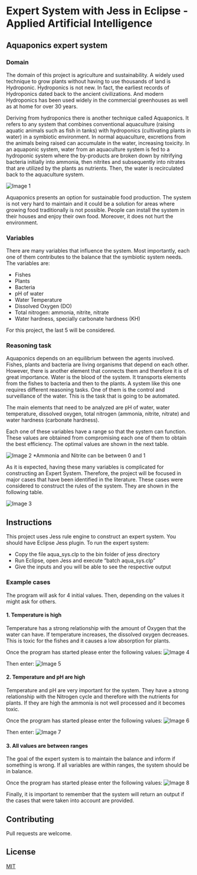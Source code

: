# Expert System with Jess in Eclipse - Applied Artificial Intelligence
## Aquaponics expert system

### Domain

The domain of this project is agriculture and sustainability. A widely used technique to grow plants without having to use thousands of land is Hydroponic. Hydroponics is not new. In fact, the earliest records of Hydroponics dated back to the ancient civilizations. And modern Hydroponics has been used widely in the commercial greenhouses as well as at home for over 30 years. 

Deriving from hydroponics there is another technique called Aquaponics. It refers to any system that combines conventional aquaculture (raising aquatic animals such as fish in tanks) with hydroponics (cultivating plants in water) in a symbiotic environment. In normal aquaculture, excretions from the animals being raised can accumulate in the water, increasing toxicity. In an aquaponic system, water from an aquaculture system is fed to a hydroponic system where the by-products are broken down by nitrifying bacteria initially into ammonia, then nitrites and subsequently into nitrates that are utilized by the plants as nutrients. Then, the water is recirculated back to the aquaculture system.

![Image 1](https://github.com/charicf/AI-Fundamentals/tree/main/Expert_System_Jess/images/aqua_img1.png?raw=true)

Aquaponics presents an option for sustainable food production. The system is not very hard to maintain and it could be a solution for areas where growing food traditionally is not possible. People can install the system in their houses and enjoy their own food. Moreover, it does not hurt the environment.

### Variables

There are many variables that influence the system. Most importantly, each one of them contributes to the balance that the symbiotic system needs. The variables are:

* Fishes
* Plants
* Bacteria
* pH of water
* Water Temperature
* Dissolved Oxygen (DO)
* Total nitrogen: ammonia, nitrite, nitrate
* Water hardness, specially carbonate hardness (KH)

For this project, the last 5 will be considered.


### Reasoning task

Aquaponics depends on an equilibrium between the agents involved. Fishes, plants and bacteria are living organisms that depend on each other. However, there is another element that connects them and therefore it is of great importance. Water is the blood of the system. It transports elements from the fishes to bacteria and then to the plants. 
A system like this one requires different reasoning tasks. One of them is the control and surveillance of the water. This is the task that is going to be automated. 

The main elements that need to be analyzed are pH of water, water temperature, dissolved oxygen, total nitrogen (ammonia, nitrite, nitrate) and water hardness (carbonate hardness). 

Each one of these variables have a range so that the system can function. These values are obtained from compromising each one of them to obtain the best efficiency. The optimal values are shown in the next table.
 
![Image 2](https://github.com/charicf/AI-Fundamentals/tree/main/Expert_System_Jess/images/aqua_img2.png?raw=true)
*Ammonia and Nitrite can be between 0 and 1

As it is expected, having these many variables is complicated for constructing an Expert System. Therefore, the project will be focused in major cases that have been identified in the literature. These cases were considered to construct the rules of the system. They are shown in the following table.
 
![Image 3](https://github.com/charicf/AI-Fundamentals/tree/main/Expert_System_Jess/images/aqua_img3.png?raw=true)

## Instructions
This project uses Jess rule engine to construct an expert system. You should have Eclipse Jess plugin. To run the expert system:

* Copy the file aqua_sys.clp to the bin folder of jess directory
* Run Eclipse, open Jess and execute “batch aqua_sys.clp”
* Give the inputs and you will be able to see the respective output

### Example cases
The program will ask for 4 initial values. Then, depending on the values it might ask for others.

#### 1.	Temperature is high

Temperature has a strong relationship with the amount of Oxygen that the water can have. If temperature increases, the dissolved oxygen decreases. This is toxic for the fishes and it causes a low absorption for plants.

Once the program has started please enter the following values:
![Image 4](https://github.com/charicf/AI-Fundamentals/tree/main/Expert_System_Jess/images/aqua_img4.png?raw=true)

Then enter: 
![Image 5](https://github.com/charicf/AI-Fundamentals/tree/main/Expert_System_Jess/images/aqua_img5.png?raw=true)

#### 2.	Temperature and pH are high
Temperature and pH are very important for the system. They have a strong relationship with the Nitrogen cycle and therefore with the nutrients for plants. If they are high the ammonia is not well processed and it becomes toxic.

Once the program has started please enter the following values:
![Image 6](https://github.com/charicf/AI-Fundamentals/tree/main/Expert_System_Jess/images/aqua_img6.png?raw=true)

Then enter:
![Image 7](https://github.com/charicf/AI-Fundamentals/tree/main/Expert_System_Jess/images/aqua_img7.png?raw=true)

#### 3.	All values are between ranges
The goal of the expert system is to maintain the balance and inform if something is wrong. If all variables are within ranges, the system should be in balance. 

Once the program has started please enter the following values:
![Image 8](https://github.com/charicf/AI-Fundamentals/tree/main/Expert_System_Jess/images/aqua_img8.png?raw=true)

Finally, it is important to remember that the system will return an output if the cases that were taken into account are provided.


## Contributing
Pull requests are welcome.

## License
[MIT](https://choosealicense.com/licenses/mit/)